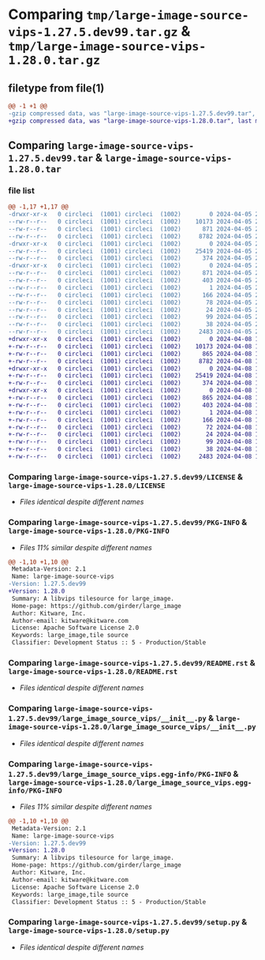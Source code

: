 # Comparing `tmp/large-image-source-vips-1.27.5.dev99.tar.gz` & `tmp/large-image-source-vips-1.28.0.tar.gz`

## filetype from file(1)

```diff
@@ -1 +1 @@
-gzip compressed data, was "large-image-source-vips-1.27.5.dev99.tar", last modified: Fri Apr  5 20:21:05 2024, max compression
+gzip compressed data, was "large-image-source-vips-1.28.0.tar", last modified: Mon Apr  8 14:12:51 2024, max compression
```

## Comparing `large-image-source-vips-1.27.5.dev99.tar` & `large-image-source-vips-1.28.0.tar`

### file list

```diff
@@ -1,17 +1,17 @@
-drwxr-xr-x   0 circleci  (1001) circleci  (1002)        0 2024-04-05 20:21:05.011017 large-image-source-vips-1.27.5.dev99/
--rw-r--r--   0 circleci  (1001) circleci  (1002)    10173 2024-04-05 20:21:04.000000 large-image-source-vips-1.27.5.dev99/LICENSE
--rw-r--r--   0 circleci  (1001) circleci  (1002)      871 2024-04-05 20:21:05.011017 large-image-source-vips-1.27.5.dev99/PKG-INFO
--rw-r--r--   0 circleci  (1001) circleci  (1002)     8782 2024-04-05 20:21:04.000000 large-image-source-vips-1.27.5.dev99/README.rst
-drwxr-xr-x   0 circleci  (1001) circleci  (1002)        0 2024-04-05 20:21:05.011017 large-image-source-vips-1.27.5.dev99/large_image_source_vips/
--rw-r--r--   0 circleci  (1001) circleci  (1002)    25419 2024-04-05 20:15:35.000000 large-image-source-vips-1.27.5.dev99/large_image_source_vips/__init__.py
--rw-r--r--   0 circleci  (1001) circleci  (1002)      374 2024-04-05 20:15:35.000000 large-image-source-vips-1.27.5.dev99/large_image_source_vips/girder_source.py
-drwxr-xr-x   0 circleci  (1001) circleci  (1002)        0 2024-04-05 20:21:05.011017 large-image-source-vips-1.27.5.dev99/large_image_source_vips.egg-info/
--rw-r--r--   0 circleci  (1001) circleci  (1002)      871 2024-04-05 20:21:04.000000 large-image-source-vips-1.27.5.dev99/large_image_source_vips.egg-info/PKG-INFO
--rw-r--r--   0 circleci  (1001) circleci  (1002)      403 2024-04-05 20:21:04.000000 large-image-source-vips-1.27.5.dev99/large_image_source_vips.egg-info/SOURCES.txt
--rw-r--r--   0 circleci  (1001) circleci  (1002)        1 2024-04-05 20:21:04.000000 large-image-source-vips-1.27.5.dev99/large_image_source_vips.egg-info/dependency_links.txt
--rw-r--r--   0 circleci  (1001) circleci  (1002)      166 2024-04-05 20:21:04.000000 large-image-source-vips-1.27.5.dev99/large_image_source_vips.egg-info/entry_points.txt
--rw-r--r--   0 circleci  (1001) circleci  (1002)       78 2024-04-05 20:21:04.000000 large-image-source-vips-1.27.5.dev99/large_image_source_vips.egg-info/requires.txt
--rw-r--r--   0 circleci  (1001) circleci  (1002)       24 2024-04-05 20:21:04.000000 large-image-source-vips-1.27.5.dev99/large_image_source_vips.egg-info/top_level.txt
--rw-r--r--   0 circleci  (1001) circleci  (1002)       99 2024-04-05 20:15:35.000000 large-image-source-vips-1.27.5.dev99/pyproject.toml
--rw-r--r--   0 circleci  (1001) circleci  (1002)       38 2024-04-05 20:21:05.011017 large-image-source-vips-1.27.5.dev99/setup.cfg
--rw-r--r--   0 circleci  (1001) circleci  (1002)     2483 2024-04-05 20:15:35.000000 large-image-source-vips-1.27.5.dev99/setup.py
+drwxr-xr-x   0 circleci  (1001) circleci  (1002)        0 2024-04-08 14:12:51.855551 large-image-source-vips-1.28.0/
+-rw-r--r--   0 circleci  (1001) circleci  (1002)    10173 2024-04-08 14:12:51.000000 large-image-source-vips-1.28.0/LICENSE
+-rw-r--r--   0 circleci  (1001) circleci  (1002)      865 2024-04-08 14:12:51.855551 large-image-source-vips-1.28.0/PKG-INFO
+-rw-r--r--   0 circleci  (1001) circleci  (1002)     8782 2024-04-08 14:12:51.000000 large-image-source-vips-1.28.0/README.rst
+drwxr-xr-x   0 circleci  (1001) circleci  (1002)        0 2024-04-08 14:12:51.855551 large-image-source-vips-1.28.0/large_image_source_vips/
+-rw-r--r--   0 circleci  (1001) circleci  (1002)    25419 2024-04-08 14:07:18.000000 large-image-source-vips-1.28.0/large_image_source_vips/__init__.py
+-rw-r--r--   0 circleci  (1001) circleci  (1002)      374 2024-04-08 14:07:18.000000 large-image-source-vips-1.28.0/large_image_source_vips/girder_source.py
+drwxr-xr-x   0 circleci  (1001) circleci  (1002)        0 2024-04-08 14:12:51.855551 large-image-source-vips-1.28.0/large_image_source_vips.egg-info/
+-rw-r--r--   0 circleci  (1001) circleci  (1002)      865 2024-04-08 14:12:51.000000 large-image-source-vips-1.28.0/large_image_source_vips.egg-info/PKG-INFO
+-rw-r--r--   0 circleci  (1001) circleci  (1002)      403 2024-04-08 14:12:51.000000 large-image-source-vips-1.28.0/large_image_source_vips.egg-info/SOURCES.txt
+-rw-r--r--   0 circleci  (1001) circleci  (1002)        1 2024-04-08 14:12:51.000000 large-image-source-vips-1.28.0/large_image_source_vips.egg-info/dependency_links.txt
+-rw-r--r--   0 circleci  (1001) circleci  (1002)      166 2024-04-08 14:12:51.000000 large-image-source-vips-1.28.0/large_image_source_vips.egg-info/entry_points.txt
+-rw-r--r--   0 circleci  (1001) circleci  (1002)       72 2024-04-08 14:12:51.000000 large-image-source-vips-1.28.0/large_image_source_vips.egg-info/requires.txt
+-rw-r--r--   0 circleci  (1001) circleci  (1002)       24 2024-04-08 14:12:51.000000 large-image-source-vips-1.28.0/large_image_source_vips.egg-info/top_level.txt
+-rw-r--r--   0 circleci  (1001) circleci  (1002)       99 2024-04-08 14:07:18.000000 large-image-source-vips-1.28.0/pyproject.toml
+-rw-r--r--   0 circleci  (1001) circleci  (1002)       38 2024-04-08 14:12:51.855551 large-image-source-vips-1.28.0/setup.cfg
+-rw-r--r--   0 circleci  (1001) circleci  (1002)     2483 2024-04-08 14:07:18.000000 large-image-source-vips-1.28.0/setup.py
```

### Comparing `large-image-source-vips-1.27.5.dev99/LICENSE` & `large-image-source-vips-1.28.0/LICENSE`

 * *Files identical despite different names*

### Comparing `large-image-source-vips-1.27.5.dev99/PKG-INFO` & `large-image-source-vips-1.28.0/PKG-INFO`

 * *Files 11% similar despite different names*

```diff
@@ -1,10 +1,10 @@
 Metadata-Version: 2.1
 Name: large-image-source-vips
-Version: 1.27.5.dev99
+Version: 1.28.0
 Summary: A libvips tilesource for large_image.
 Home-page: https://github.com/girder/large_image
 Author: Kitware, Inc.
 Author-email: kitware@kitware.com
 License: Apache Software License 2.0
 Keywords: large_image,tile source
 Classifier: Development Status :: 5 - Production/Stable
```

### Comparing `large-image-source-vips-1.27.5.dev99/README.rst` & `large-image-source-vips-1.28.0/README.rst`

 * *Files identical despite different names*

### Comparing `large-image-source-vips-1.27.5.dev99/large_image_source_vips/__init__.py` & `large-image-source-vips-1.28.0/large_image_source_vips/__init__.py`

 * *Files identical despite different names*

### Comparing `large-image-source-vips-1.27.5.dev99/large_image_source_vips.egg-info/PKG-INFO` & `large-image-source-vips-1.28.0/large_image_source_vips.egg-info/PKG-INFO`

 * *Files 11% similar despite different names*

```diff
@@ -1,10 +1,10 @@
 Metadata-Version: 2.1
 Name: large-image-source-vips
-Version: 1.27.5.dev99
+Version: 1.28.0
 Summary: A libvips tilesource for large_image.
 Home-page: https://github.com/girder/large_image
 Author: Kitware, Inc.
 Author-email: kitware@kitware.com
 License: Apache Software License 2.0
 Keywords: large_image,tile source
 Classifier: Development Status :: 5 - Production/Stable
```

### Comparing `large-image-source-vips-1.27.5.dev99/setup.py` & `large-image-source-vips-1.28.0/setup.py`

 * *Files identical despite different names*

